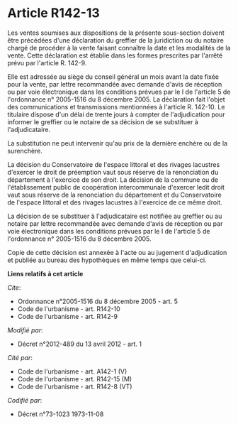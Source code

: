 # Article R142-13

Les ventes soumises aux dispositions de la présente sous-section doivent être précédées d'une déclaration du greffier de la
juridiction ou du notaire chargé de procéder à la vente faisant connaître la date et les modalités de la vente. Cette
déclaration est établie dans les formes prescrites par l'arrêté prévu par l'article R. 142-9. 

Elle est adressée au siège du conseil général un mois avant la date fixée pour la vente, par lettre recommandée avec demande
d'avis de réception ou par voie électronique dans les conditions prévues par le I de l'article 5 de l'ordonnance n° 2005-1516
du 8 décembre 2005. La déclaration fait l'objet des communications et transmissions mentionnées à l'article R. 142-10. Le
titulaire dispose d'un délai de trente jours à compter de l'adjudication pour informer le greffier ou le notaire de sa
décision de se substituer à l'adjudicataire. 

La substitution ne peut intervenir qu'au prix de la dernière enchère ou de la surenchère. 

La décision du Conservatoire de l'espace littoral et des rivages lacustres d'exercer le droit de préemption vaut sous réserve
de la renonciation du département à l'exercice de son droit. La décision de la commune ou de l'établissement public de
coopération intercommunale d'exercer ledit droit vaut sous réserve de la renonciation du département et du Conservatoire de
l'espace littoral et des rivages lacustres à l'exercice de ce même droit. 

La décision de se substituer à l'adjudicataire est notifiée au greffier ou au notaire par lettre recommandée avec demande
d'avis de réception ou par voie électronique dans les conditions prévues par le I de l'article 5 de l'ordonnance n° 2005-1516
du 8 décembre 2005. 

Copie de cette décision est annexée à l'acte ou au jugement d'adjudication et publiée au bureau des hypothèques en même temps
que celui-ci.

**Liens relatifs à cet article**

_Cite_:

  - Ordonnance n°2005-1516 du 8 décembre 2005 - art. 5
  - Code de l'urbanisme - art. R142-10
  - Code de l'urbanisme - art. R142-9

_Modifié par_:

  - Décret n°2012-489 du 13 avril 2012 - art. 1

_Cité par_:

  - Code de l'urbanisme - art. A142-1 (V)
  - Code de l'urbanisme - art. R142-15 (M)
  - Code de l'urbanisme - art. R142-8 (VT)

_Codifié par_:

  - Décret n°73-1023 1973-11-08
